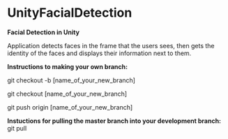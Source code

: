 # UnityFacialDetection

**Facial Detection in Unity**

Application detects faces in the frame that the users sees, then gets the identity of the faces and displays their information next to them.

**Instructions to making your own branch:**

git checkout -b [name_of_your_new_branch]

git checkout [name_of_your_new_branch]

git push origin [name_of_your_new_branch]

**Instuctions for pulling the master branch into your development branch:**
git pull
